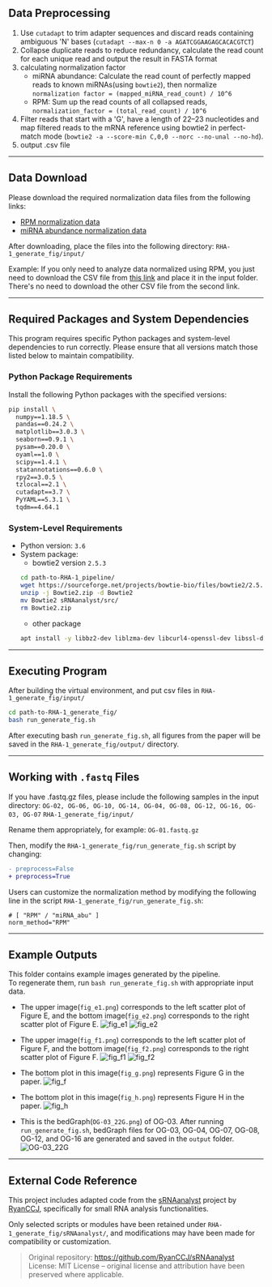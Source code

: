 ## Data Preprocessing
1. Use `cutadapt` to trim adapter sequences and discard reads containing ambiguous 'N' bases (`cutadapt --max-n 0 -a AGATCGGAAGAGCACACGTCT`)
2. Collapse duplicate reads to reduce redundancy, calculate the read count for each unique read and output the result in FASTA format
3. calculating normalization factor
    - miRNA abundance: Calculate the read count of perfectly mapped reads to known miRNAs(using `bowtie2`), then normalize `normalization factor = (mapped_miRNA_read_count) / 10^6`
    - RPM: Sum up the read counts of all collapsed reads, `normalization_factor = (total_read_count) / 10^6`
4. Filter reads that start with a 'G', have a length of 22–23 nucleotides and map filtered reads to the mRNA reference using bowtie2 in perfect-match mode (`bowtie2 -a --score-min C,0,0 --norc --no-unal --no-hd`).
5. output .csv file

---

## Data Download

Please download the required normalization data files from the following links:

- [RPM normalization data](http://nas.csblab.ee.ncku.edu.tw:32200/sharing/pMyHlDuA8)  
- [miRNA abundance normalization data](http://nas.csblab.ee.ncku.edu.tw:32200/sharing/IaGDgQxT3)  

After downloading, place the files into the following directory: 
`RHA-1_generate_fig/input/`

Example:
If you only need to analyze data normalized using RPM, you just need to download the CSV file from [this link](http://nas.csblab.ee.ncku.edu.tw:32200/sharing/pMyHlDuA8) and place it in the input folder. There's no need to download the other CSV file from the second link.

---

## Required Packages and System Dependencies

This program requires specific Python packages and system-level dependencies to run correctly. Please ensure that all versions match those listed below to maintain compatibility.

### Python Package Requirements

Install the following Python packages with the specified versions:

```bash
pip install \
  numpy==1.18.5 \
  pandas==0.24.2 \
  matplotlib==3.0.3 \
  seaborn==0.9.1 \
  pysam==0.20.0 \
  oyaml==1.0 \
  scipy==1.4.1 \
  statannotations==0.6.0 \
  rpy2==3.0.5 \
  tzlocal==2.1 \
  cutadapt==3.7 \
  PyYAML==5.3.1 \
  tqdm==4.64.1
```

### System-Level Requirements
- Python version: `3.6`
- System package: 
    <!-- - cutadapt version `2.9`
    ```bash
    apt install cutadapt  
    ``` -->
    - bowtie2 version `2.5.3`
    ```bash
    cd path-to-RHA-1_pipeline/
    wget https://sourceforge.net/projects/bowtie-bio/files/bowtie2/2.5.3/bowtie2-2.5.3-linux-x86_64.zip/download -O Bowtie2.zip
    unzip -j Bowtie2.zip -d Bowtie2
    mv Bowtie2 sRNAanalyst/src/
    rm Bowtie2.zip
    ```
    <!-- add the line below to 
    ```bash
    export PATH=sRNAanalyst/src/Bowtie2:$PATH
    ``` -->
    - other package
    ```bash
    apt install -y libbz2-dev liblzma-dev libcurl4-openssl-dev libssl-dev libncurses5-dev build-essential unzip
    ```
---
## Executing Program
After building the virtual environment, and put csv files in `RHA-1_generate_fig/input/`
```bash
cd path-to-RHA-1_generate_fig/
bash run_generate_fig.sh
```

After executing bash `run_generate_fig.sh`, all figures from the paper will be saved in the `RHA-1_generate_fig/output/` directory.

---
## Working with `.fastq` Files
If you have .fastq.gz files, please include the following samples in the input directory: 
`OG-02, OG-06, OG-10, OG-14, OG-04, OG-08, OG-12, OG-16, OG-03, OG-07` `RHA-1_generate_fig/input/` 

Rename them appropriately, for example: `OG-01.fastq.gz`

Then, modify the `RHA-1_generate_fig/run_generate_fig.sh` script by changing: 
```diff
- preprocess=False
+ preprocess=True
```

Users can customize the normalization method by modifying the following line in the script `RHA-1_generate_fig/run_generate_fig.sh`:
```
# [ "RPM" / "miRNA_abu" ]
norm_method="RPM"
```

---
## Example Outputs
This folder contains example images generated by the pipeline.  
To regenerate them, run `bash run_generate_fig.sh` with appropriate input data.

- The upper image(`fig_e1.png`) corresponds to the left scatter plot of Figure E, and the bottom image(`fig_e2.png`) corresponds to the right scatter plot of Figure E.
![fig_e1](./example_output/fig_e1.png)
![fig_e2](./example_output/fig_e2.png)

- The upper image(`fig_f1.png`) corresponds to the left scatter plot of Figure F, and the bottom image(`fig_f2.png`) corresponds to the right scatter plot of Figure F.
![fig_f1](./example_output/fig_f1.png)
![fig_f2](./example_output/fig_f2.png)

- The bottom plot in this image(`fig_g.png`) represents Figure G in the paper.
![fig_f](./example_output/fig_f.png)

- The bottom plot in this image(`fig_h.png`) represents Figure H in the paper.
![fig_h](./example_output/fig_h.png)

- This is the bedGraph(`OG-03_22G.png`) of OG-03. After running `run_generate_fig.sh`, bedGraph files for OG-03, OG-04, OG-07, OG-08, OG-12, and OG-16 are generated and saved in the `output` folder.
![OG-03_22G](./example_output/OG-03_22G.png)

---
## External Code Reference

This project includes adapted code from the [sRNAanalyst](https://github.com/RyanCCJ/sRNAanalyst) project by [RyanCCJ](https://github.com/RyanCCJ), specifically for small RNA analysis functionalities.

Only selected scripts or modules have been retained under `RHA-1_generate_fig/sRNAanalyst/`, and modifications may have been made for compatibility or customization.

> Original repository: https://github.com/RyanCCJ/sRNAanalyst  
> License: MIT License – original license and attribution have been preserved where applicable.

<!-- ## Svg/Png mode transfer
for example png -> svg mode
- `run_generate_fig.sh`
```diff
- mv output/analyze/fig/Metagene_0.png ../../output/fig_h.png
+ mv output/analyze/fig/Metagene_0.svg ../../output/fig_h.svg
```
```diff
- mv output/analyze/fig/Metagene_0.png ../../output/fig_g.png
+ mv output/analyze/fig/Metagene_0.svg ../../output/fig_g.svg
```
- `sRNAanalyst/example/config/stylesheet.yml`
```diff
- fig_format: png
+ fig_format: svg
```
- `code/process_22G_bedgraph.py`
```diff
- output_filename = "output/{}_22G.png".format(os.path.basename(csv_file).replace(".csv", ''))
+ output_filename = "output/{}_22G.svg".format(os.path.basename(csv_file).replace(".csv", ''))
```
- `code/run_scatter.py`
```diff
- os.system("mv output/analyze/fig/Scatter_0.png ../../output/fig_f1.png")
+ os.system("mv output/analyze/fig/Scatter_0.svg ../../output/fig_f1.svg")
```
```diff
- os.system("mv output/analyze/fig/Scatter_0.png ../../output/fig_e1.png")
+ os.system("mv output/analyze/fig/Scatter_0.svg ../../output/fig_e1.svg")
```
```diff
- os.system("mv output/analyze/fig/Scatter_0.png ../../output/fig_f2.png")
+ os.system("mv output/analyze/fig/Scatter_0.svg ../../output/fig_f2.svg")
```
```diff
- os.system("mv output/analyze/fig/Scatter_0.png ../../output/fig_e2.png")
+ os.system("mv output/analyze/fig/Scatter_0.svg ../../output/fig_e2.svg")
``` -->
